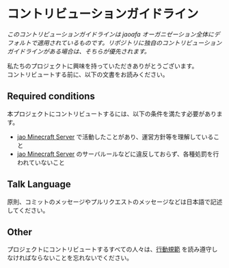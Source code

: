 # コントリビューションガイドライン

*このコントリビューションガイドラインは jaoafa オーガニゼーション全体にデフォルトで適用されているものです。リポジトリに独自のコントリビューションガイドラインがある場合は、そちらが優先されます。*

私たちのプロジェクトに興味を持っていただきありがとうございます。  
コントリビュートする前に、以下の文書をお読みください。

## Required conditions

本プロジェクトにコントリビュートするには、以下の条件を満たす必要があります。

- [jao Minecraft Server](https://jaoafa.com/) で活動したことがあり、運営方針等を理解していること
- [jao Minecraft Server](https://jaoafa.com/) のサーバルールなどに違反しておらず、各種処罰を行われていないこと

## Talk Language

原則、コミットのメッセージやプルリクエストのメッセージなどは日本語で記述してください。

## Other

プロジェクトにコントリビュートするすべての人々は、[行動規範](https://github.com/jaoafa/.github/blob/master/CODE_OF_CONDUCT.md) を読み遵守しなければならないことを忘れないでください。
